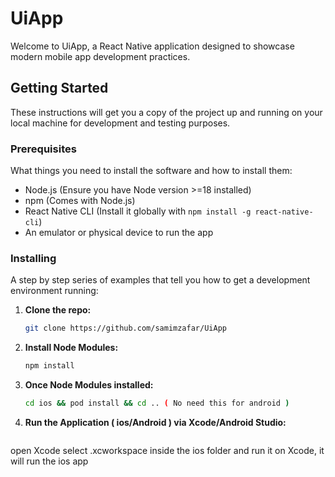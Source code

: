 # UiApp
 
Welcome to UiApp, a React Native application designed to showcase modern mobile app development practices.

## Getting Started

These instructions will get you a copy of the project up and running on your local machine for development and testing purposes.

### Prerequisites

What things you need to install the software and how to install them:

- Node.js (Ensure you have Node version >=18 installed)
- npm (Comes with Node.js)
- React Native CLI (Install it globally with `npm install -g react-native-cli`)
- An emulator or physical device to run the app

### Installing

A step by step series of examples that tell you how to get a development environment running:

1. **Clone the repo:**
   ```bash
   git clone https://github.com/samimzafar/UiApp
2. **Install Node Modules:**
   ```bash
   npm install
3. **Once Node Modules installed:**
   ```bash
   cd ios && pod install && cd .. ( No need this for android )
4. **Run the Application ( ios/Android ) via Xcode/Android Studio:**
   ```bash
  open Xcode select .xcworkspace inside the ios folder and run it on Xcode, it will run the ios app

